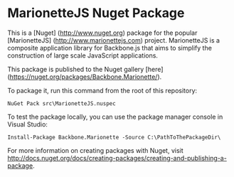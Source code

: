 MarionetteJS Nuget Package
==========================

This is a [Nuget] (http://www.nuget.org) package for the popular [MarionetteJS] (http://www.marionettejs.com) project.  MarionetteJS is a composite application library for Backbone.js that aims to simplify the construction of large scale JavaScript applications.

This package is published to the Nuget gallery [here] (https://nuget.org/packages/Backbone.Marionette/).

To package it, run this command from the root of this repository:

	NuGet Pack src\MarionetteJS.nuspec

To test the package locally, you can use the package manager console in Visual Studio:

	Install-Package Backbone.Marionette -Source C:\PathToThePackageDir\

For more information on creating packages with Nuget, visit http://docs.nuget.org/docs/creating-packages/creating-and-publishing-a-package.
